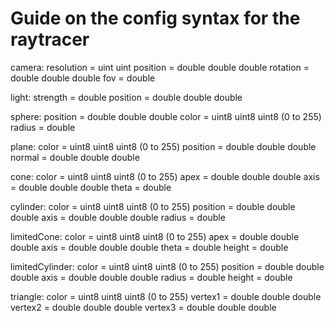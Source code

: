 # Guide on the config syntax for the raytracer

camera:
resolution = uint uint
position = double double double
rotation = double double double
fov = double

light:
strength = double
position = double double double

sphere:
position = double double double
color = uint8 uint8 uint8 (0 to 255)
radius = double

plane:
color = uint8 uint8 uint8 (0 to 255)
position = double double double
normal = double double double

cone:
color = uint8 uint8 uint8 (0 to 255)
apex = double double double
axis = double double double 
theta = double

cylinder:
color = uint8 uint8 uint8 (0 to 255)
position = double double double
axis = double double double
radius = double

limitedCone:
color = uint8 uint8 uint8 (0 to 255)
apex = double double double
axis = double double double
theta = double
height = double

limitedCylinder:
color = uint8 uint8 uint8 (0 to 255)
position = double double double
axis = double double double
radius = double
height = double

triangle:
color = uint8 uint8 uint8 (0 to 255)
vertex1 = double double double
vertex2 = double double double
vertex3 = double double double
